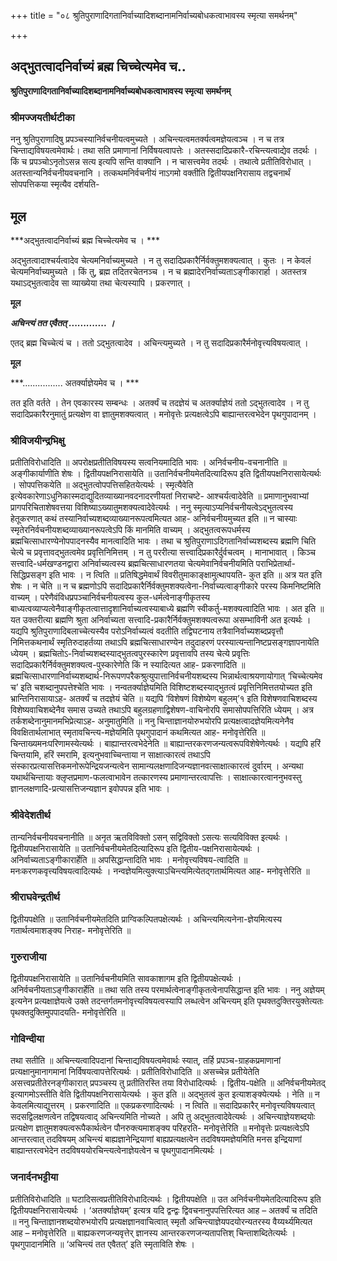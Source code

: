 +++
title = "०८ श्रुतिपुराणादिगतानिर्वाच्यादिशब्दानामनिर्वाच्यबोधकत्वाभावस्य स्मृत्या समर्थनम्"

+++


## अद्भुतत्वादनिर्वाच्यं ब्रह्म चिच्चेत्यमेव च..

**श्रुतिपुराणादिगतानिर्वाच्यादिशब्दानामनिर्वाच्यबोधकत्वाभावस्य स्मृत्या समर्थनम्**

### **श्रीमज्जयतीर्थटीका**

ननु श्रुतिपुराणादिषु प्रपञ्चस्यानिर्वचनीयत्वमुच्यते । अचिन्त्यत्वमतर्क्यत्वमज्ञेयत्वञ्च । न च तत्र चिन्ताद्यविषयत्वमेवार्थः। तथा सति प्रमाणानां निर्विषयत्वापत्तेः । अतस्सदादिप्रकारै-रचिन्त्यत्वाद्येव तदर्थः । किं च प्रपञ्चोऽनृतोऽसन्न सत्य इत्यपि सन्ति वाक्यानि । न चासत्त्वमेव तदर्थः । तथात्वे प्रतीतिविरोधात् । अतस्तान्यनिर्वचनीयवचनानि । तत्कथमनिर्वचनीयं नाऽगमो वक्तीति द्वितीयपक्षनिरासाय तद्वचनार्थं सोपपत्तिकया स्मृत्यैव दर्शयति-

## **मूल**

***अद्भुतत्वादनिर्वाच्यं ब्रह्म चिच्चेत्यमेव च । ***

अद्भुतत्वादाश्चर्यत्वादेव चेत्यमनिर्वाच्यमुच्यते । न तु सदादिप्रकारैर्निर्वक्तुमशक्यत्वात् । कुतः । न केवलं चेत्यमनिर्वाच्यमुच्यते । किं तु, ब्रह्म तदितरचेतनञ्च । न च ब्रह्मादेरनिर्वाच्यताऽङ्गीकारार्हा । अतस्तत्र यथाऽद्भुतत्वादेव सा व्याख्येया तथा चेत्यस्यापि । प्रकरणात् ।

**मूल**

***अचिन्त्यं तत एवैतत् ............. ।***

एतद् ब्रह्म चिच्चेत्यं च । ततो ऽद्भुतत्वादेव । अचिन्त्यमुच्यते । न तु सदादिप्रकारैर्मनोवृत्त्यविषयत्वात् ।

**मूल**

***................ अतर्क्याज्ञेयमेव च । ***

तत इति वर्तते । तेन एवकारस्य सम्बन्धः । अतर्क्यं च तदज्ञेयं च अतर्क्याज्ञेयं ततो ऽद्भुतत्वादेव । न तु सदादिप्रकारैरनुमातुं प्रत्यक्षेण वा ज्ञातुमशक्यत्वात् । मनोवृत्तेः प्रत्यक्षत्वेऽपि बाह्यान्तरत्वभेदेन पृथगुपादानम् ।

### **श्रीविजयीन्द्रभिक्षु**

प्रतीतिविरोधादिति ॥ अपरोक्षप्रतीतिविषयस्य सत्वनियमादिति भावः । अनिर्वचनीय-वचनानीति ॥ अङ्गीकार्याणीति शेषः । द्वितीयपक्षनिरासायेति ॥ उतानिर्वचनीयमेतदित्यादिरूप इति द्वितीयपक्षनिरासायेत्यर्थः । सोपपत्तिकयेति ॥ अद्भुतत्वोपपत्तिसहितयेत्यर्थः । स्मृत्यैवेति इत्येवकारेणाऽधुनिकास्मदाद्युदितव्याख्यानवदनादरणीयतां निराचष्टे- आश्चर्यत्वादेवेति ॥ प्रमाणानुभवाभ्यां प्रागपरिचिताशेषवत्तया विशिष्याऽख्यातुमशक्यत्वादेवेत्यर्थः । ननु स्मृत्याऽप्यनिर्वचनीयत्वेऽद्भुतत्वस्य हेतूकरणात् कथं तस्यानिर्वाच्यशब्दव्याख्यानरूपत्वमित्यत आह- अनिर्वचनीयमुच्यत इति ॥ न चास्याः स्मृतेरनिर्वचनीयशब्दव्याख्यानरूपत्वेऽपि किं मानमिति वाच्यम् । अद्भुतत्वरूपधर्मस्य ब्रह्मचित्साधारण्येनोपपादनस्यैव मानत्वादिति भावः । तथा च श्रुतिपुराणाऽदिगतानिर्वाच्यशब्दस्य ब्रह्मणि चिति चेत्ये च प्रवृत्तावद्भुतत्वमेव प्रवृत्तिनिमित्तम् । न तु पररीत्या सत्त्वादिप्रकारैर्दुर्वचत्वम् । मानाभावात् । किञ्च सत्त्वादि-धर्मखण्डनद्वारा अनिर्वाच्यत्वस्य ब्रह्मचित्साधारणतया चेत्यमेवानिर्वचनीयमिति पराभिप्रेतार्था-सिद्धिप्रसङ्ग इति भावः । न त्विति ॥ प्रतिषिद्धमेवार्थं विवरीतुमाकाङ्क्षामुत्थापयति- कुत इति ॥ अत्र यत इति शेषः । न चेति ॥ न च ब्रह्मणोऽपि सदादिप्रकारैर्निर्वक्तुमशक्यत्वेना-निर्वाच्यत्वाङ्गीकारे परस्य किमनिष्टमिति वाच्यम् । परेणैवंविधप्रपञ्चानिर्वचनीयत्वस्य कुल-धर्मत्वेनाङ्गीकृतस्य बाध्यत्वव्याप्यत्वेनैवाङ्गीकृतत्वात्तादृशानिर्वाच्यत्वस्याबाध्ये ब्रह्मणि स्वीकर्तु-मशक्यत्वादिति भावः । अत इति ॥ यत उक्तरीत्या ब्रह्मणि श्रुता अनिर्वाच्यता सत्त्वादि-प्रकारैर्निर्वक्तुमशक्यत्वरूपा असम्भाविनी अत इत्यर्थः । यद्यपि श्रुतिपुराणादिबलाच्चेत्यस्यैव परोऽनिर्वाच्यत्वं वदतीति तद्विघटनाय तत्रैवानिर्वाच्यशब्दप्रवृत्तौ निमित्तकथनार्थं स्मृतिरुदाहर्तव्या तथाऽपि ब्रह्मचित्साधारण्येन तदुदाहरणं परस्यात्यन्तानिष्टप्रसङ्गज्ञापनायेति ध्येयम् । ब्रह्मचितोऽ-निर्वाच्यशब्दस्याद्भुतत्वपुरस्कारेण प्रवृत्तावपि तस्य चेत्ये प्रवृत्तिः सदादिप्रकारैर्निर्वक्तुमशक्यत्व-पुस्कारेणेति किं न स्यादित्यत आह- प्रकरणादिति ॥ ब्रह्मचित्साधारणानिर्वाच्यशब्दार्थ-निरूपणपरैकश्रुत्युपात्तानिर्वचनीयशब्दस्य भिन्नार्थत्वाश्रयणायोगात् ‘चिच्चेत्यमेव च’ इति चशब्दानुपपत्तेश्चेति भावः । नन्वतर्क्याज्ञेयमिति विशिष्टशब्दस्याद्भुतत्वं प्रवृत्तिनिमित्ततयोच्यत इति भ्रान्तिनिरासायाऽह- अतर्क्यं च तदज्ञेयं चेति ॥ यद्यपि ‘विशेषणं विशेष्येण बहुलम्’१ इति विशेषणवाचिशब्दस्य विशेष्यवाचिशब्देनैव समास उच्यते तथाऽपि बहुलग्रहणाद्विशेषण-वाचिनोरपि समासोपपत्तिरिति ध्येयम् । अत्र तर्कशब्देनानुमानमभिप्रेत्याऽह- अनुमातुमिति ॥ ननु चिन्ताज्ञानयोरुभयोरपि प्रत्यक्षत्वादज्ञेयमित्यनेनैव विवक्षितार्थलाभात् स्मृतावचिन्त्य-मज्ञेयमिति पृथगुपादानं कथमित्यत आह- मनोवृत्तेरिति ॥ चिन्ताख्यमनःपरिणामस्येत्यर्थः । बाह्यान्तरत्वभेदेनेति ॥ बाह्यान्तरकरणजन्यत्वरूपविशेषेणेत्यर्थः । यद्यपि हरिं चिन्तयामि, हरिं स्मरामि, इत्यनुभवाच्चिन्ताया न साक्षात्कारत्वं तथाऽपि संस्कारप्रत्यासत्तिकमनोरूपेन्द्रियजन्यत्वेन सामान्यलक्षणादिजन्यज्ञानवत्साक्षात्कारत्वं दुर्वारम् । अन्यथा यथार्थचिन्तायाः क्लृप्तप्रमाण-फलत्वाभावेन तत्कारणस्य प्रमाणान्तरत्वापत्तिः । साक्षात्कारत्वाननुभवस्तु ज्ञानलक्षणादि-प्रत्यासत्तिजन्यज्ञान इवोपपन्न इति भावः ।

### **श्रीवेदेशतीर्थ**

तान्यनिर्वचनीयवचनानीति ॥ अनृत ऋतविविक्तो ऽसन् सद्विविक्तो ऽसत्यः सत्यविविक्त इत्यर्थः । द्वितीयपक्षनिरासायेति ॥ उतानिर्वचनीयमेतदित्यादिरूप इति द्वितीय-पक्षनिरासायेत्यर्थः । अनिर्वाच्यताऽङ्गीकारार्हेति ॥ अपसिद्धान्तादिति भावः । मनोवृत्त्यविषय-त्वादिति ॥ मनःकरणकवृत्त्यविषयत्वादित्यर्थः । नन्वज्ञेयमित्युक्त्याऽचिन्त्यमित्येतद्गतार्थमित्यत आह- मनोवृत्तेरिति ॥

### **श्रीराघवेन्द्रतीर्थ**

द्वितीयपक्षेति ॥ उतानिर्वचनीयमेतदिति प्राग्विकल्पितपक्षेत्यर्थः । अचिन्त्यमित्यनेना-ज्ञेयमित्यस्य गतार्थत्वमाशङ्क्य निराह- मनोवृत्तेरिति ॥

### **गुरुराजीया**

द्वितीयपक्षनिरासायेति ॥ उतानिर्वचनीयमिति सावकाशागम इति द्वितीयपक्षेत्यर्थः । अनिर्वचनीयताऽङ्गीकारार्हेति ॥ तथा सति तस्य परमार्थत्वेनाङ्गीकृतत्वेनापसिद्धान्त इति भावः । ननु अज्ञेयम् इत्यनेन प्रत्यक्षाज्ञेयत्वे उक्ते तदन्तर्गतमनोवृत्त्यविषयत्वस्यापि लब्धत्वेन अचिन्त्यम् इति पृथक्तदुक्तिरयुक्तेत्यतः पृथक्तदुक्तिमुपपादयति- मनोवृत्तेरिति ॥

### **गोविन्दीया**

तथा सतीति ॥ अचिन्त्यत्वादिपदानां चिन्ताद्यविषयत्वमेवार्थः स्यात्, तर्हि प्रपञ्च-ग्राहकप्रमाणानां प्रत्यक्षानुमानागमानां निर्विषयत्वापत्तेरित्यर्थः । प्रतीतिविरोधादिति ॥ असच्चेन्न प्रतीयेतेति असत्त्वप्रतीतेरनङ्गीकारात् प्रपञ्चस्य तु प्रतीतिरस्ति तया विरोधादित्यर्थः । द्वितीय-पक्षेति ॥ अनिर्वचनीयमेतद् इत्यागमोऽस्तीति वेति द्वितीयपक्षनिरासायेत्यर्थः । कुत इति ॥ अद्भुतत्वं कुत इत्याशङ्क्येत्यर्थः । नेति ॥ न केवलमित्याद्युत्तरम् । प्रकरणादिति ॥ एकप्रकरणादित्यर्थः । न त्विति ॥ सदादिप्रकारैर् मनोवृत्त्यविषयत्वात् सदसद्विलक्षणत्वेन तद्विषयत्वाद् अचिन्त्यमिति नोच्यते । अपि तु अद्भुतत्वादेवेत्यर्थः । अचिन्त्याज्ञेयशब्दयोः प्रत्यक्षेण ज्ञातुमशक्यत्वरूपैकार्थत्वेन पौनरुक्त्यमाशङ्क्य परिहरति- मनोवृत्तेरिति ॥ मनोवृत्तेः प्रत्यक्षत्वेऽपि आन्तरत्वात् तदविषयम् अचिन्त्यं बाह्यज्ञानेन्द्रियाणां बाह्यप्रत्यक्षत्वेन तदविषयमज्ञेयमिति मनस इन्द्रियाणां बाह्यान्तरत्वभेदेन तदविषययोरचिन्त्यत्वेनाज्ञेयत्वेन च पृथगुपादानमित्यर्थः ।

### **जनार्दनभट्टीया**

प्रतीतिविरोधादिति ॥ घटादिसत्वप्रतीतिविरोधादित्यर्थः । द्वितीयपक्षेति ॥ उत अनिर्वचनीयमेतदित्यादिरूप इति द्वितीयपक्षनिरासायेत्यर्थः । ‘अतर्क्याज्ञेयम्’ इत्यत्र यदि द्वन्द्वः द्विवचनानुपपत्तिरित्यत आह – अतर्क्यं च तदिति ॥ ननु चिन्ताज्ञानशब्दयोरुभयोरपि प्रत्यक्षज्ञानवाचित्वात् स्मृतौ अचिन्त्याज्ञेयपदयोरन्यतरस्य वैय्यर्थ्यमित्यत आह – मनोवृत्तेरिति ॥ बाह्यकरणजन्यवृत्तेर् ज्ञानस्य आन्तरकरणजन्यतापत्तिश् चिन्ताशब्दितेत्यर्थः । पृथगुपादानमिति ॥ ‘अचिन्त्यं तत एवैतत्’ इति स्मृताविति शेषः ।

